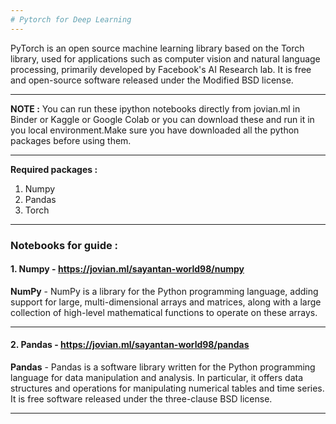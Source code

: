 ```yaml
---
# Pytorch for Deep Learning
---
```

PyTorch is an open source machine learning library based on the Torch library, used for applications such as computer vision and natural language processing, primarily developed by Facebook's AI Research lab. It is free and open-source software released under the Modified BSD license. 

---
**NOTE :** You can run these ipython notebooks directly from jovian.ml in Binder or Kaggle or Google Colab or you can download these and run it in you local environment.Make sure you have downloaded all the python packages before using them.

---
**Required packages :**<br>

1. Numpy
2. Pandas
3. Torch

---
### Notebooks for guide :

#### 1. Numpy - https://jovian.ml/sayantan-world98/numpy
**NumPy** - NumPy is a library for the Python programming language, adding support for large, multi-dimensional arrays and matrices, along with a large collection of high-level mathematical functions to operate on these arrays.

---
#### 2. Pandas -  https://jovian.ml/sayantan-world98/pandas
**Pandas** - Pandas is a software library written for the Python programming language for data manipulation and analysis. In particular, it offers data structures and operations for manipulating numerical tables and time series. It is free software released under the three-clause BSD license.

---

